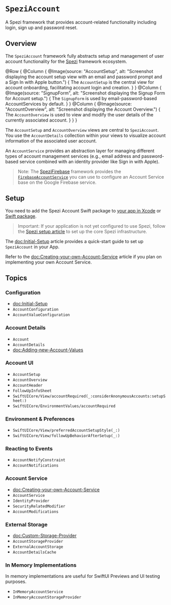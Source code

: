 # ``SpeziAccount``

A Spezi framework that provides account-related functionality including login, sign up and password reset.

<!--
                  
This source file is part of the Spezi open-source project

SPDX-FileCopyrightText: 2023 Stanford University and the project authors (see CONTRIBUTORS.md)

SPDX-License-Identifier: MIT
             
-->

## Overview

The `SpeziAccount` framework fully abstracts setup and management of user account functionality for the
[Spezi](https://github.com/StanfordSpezi/Spezi/) framework ecosystem.

@Row {
    @Column {
        @Image(source: "AccountSetup", alt: "Screenshot displaying the account setup view with an email and password prompt and a Sign In with Apple button.") {
            The ``AccountSetup`` is the central view for account onboarding, facilitating account login and creation.
        }
    }
    @Column {
        @Image(source: "SignupForm", alt: "Screenshot displaying the Signup Form for Account setup.") {
            The ``SignupForm`` is used by email-password-based AccountServices by default.
        }
    }
    @Column {
        @Image(source: "AccountOverview", alt: "Screenshot displaying the Account Overview.") {
            The ``AccountOverview`` is used to view and modify the user details of the currently associated account. 
        }
    }
}

The ``AccountSetup`` and ``AccountOverview`` views are central to `SpeziAccount`.
You use the ``AccountDetails`` collection within your views to visualize account information of the associated user account.

An ``AccountService`` provides an abstraction layer for managing different types of account management services
(e.g., email address and password-based service combined with an identity provider like Sign in with Apple).

> Note: The [SpeziFirebase](https://github.com/StanfordSpezi/SpeziFirebase)
framework provides the [`FirebaseAccountService`](https://swiftpackageindex.com/stanfordspezi/spezifirebase/documentation/spezifirebaseaccount/firebaseaccountservice)
you can use to configure an Account Service base on the Google Firebase service.

## Setup

You need to add the Spezi Account Swift package to
[your app in Xcode](https://developer.apple.com/documentation/xcode/adding-package-dependencies-to-your-app#) or
[Swift package](https://developer.apple.com/documentation/xcode/creating-a-standalone-swift-package-with-xcode#Add-a-dependency-on-another-Swift-package).

> Important: If your application is not yet configured to use Spezi, follow the [Spezi setup article](https://swiftpackageindex.com/stanfordspezi/spezi/documentation/spezi/initial-setup) to set up the core Spezi infrastructure.

The <doc:Initial-Setup> article provides a quick-start guide to set up `SpeziAccount` in your App.

Refer to the <doc:Creating-your-own-Account-Service> article if you plan on implementing your own Account Service.


## Topics

### Configuration

- <doc:Initial-Setup>
- ``AccountConfiguration``
- ``AccountValueConfiguration``

### Account Details

- ``Account``
- ``AccountDetails``
- <doc:Adding-new-Account-Values>

### Account UI

- ``AccountSetup``
- ``AccountOverview``
- ``AccountHeader``
- ``FollowUpInfoSheet``
- ``SwiftUICore/View/accountRequired(_:considerAnonymousAccounts:setupSheet:)``
- ``SwiftUICore/EnvironmentValues/accountRequired``

### Environment & Preferences

- ``SwiftUICore/View/preferredAccountSetupStyle(_:)``
- ``SwiftUICore/View/followUpBehaviorAfterSetup(_:)``

### Reacting to Events

- ``AccountNotifyConstraint``
- ``AccountNotifications``

### Account Service

- <doc:Creating-your-own-Account-Service>
- ``AccountService``
- ``IdentityProvider``
- ``SecurityRelatedModifier``
- ``AccountModifications``

### External Storage

- <doc:Custom-Storage-Provider>
- ``AccountStorageProvider``
- ``ExternalAccountStorage``
- ``AccountDetailsCache``

### In Memory Implementations

In memory implementations are useful for SwiftUI Previews and UI testing purposes.
- ``InMemoryAccountService``
- ``InMemoryAccountStorageProvider``

